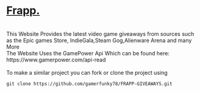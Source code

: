 <h1><u>Frapp.</u></h1>
</br>
This Website Provides the latest video game giveaways from sources such as the Epic games Store, IndieGala,Steam Gog,Alienware Arena and many More
</br>
The Website Uses the GamePower Api Which can be found here: <link>https://www.gamerpower.com/api-read</link>
</br></br>
To make a similar project you can fork or clone the project using </br> <pre><code>git clone https://github.com/gamerfunky78/FRAPP-GIVEAWAYS.git</code></pre>

